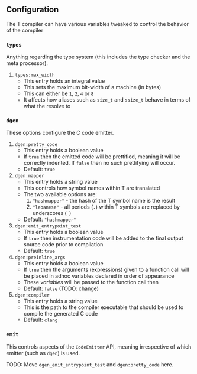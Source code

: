## Configuration

The T compiler can have various variables tweaked to control the behavior of the compiler

### `types`

Anything regarding the type system (this includes the type checker and the meta processor).

1. `types:max_width`
    * This entry holds an integral value
    * This sets the maximum bit-width of a machine (in bytes)
    * This can either be `1`, `2`, `4` or `8`
    * It affects how aliases such as `size_t` and `ssize_t` behave in terms of what the resolve to

### `dgen`

These options configure the C code emitter.

1. `dgen:pretty_code`
    * This entry holds a boolean value
    * If `true` then the emitted code will be prettified, meaning it will be correctly indented. If `false` then no such prettifying will occur.
    * Default: `true`
2. `dgen:mapper`
    * This entry holds a string value
    * This controls how symbol names within T are translated
    * The two available options are:
        1. `"hashmapper"` - the hash of the T symbol name is the result
        2. `"lebanese"` - all periods (`.`) within T symbols are replaced by underscores (`_`)
    * Default: `"hashmapper"`
3. `dgen:emit_entrypoint_test`
    * This entry holds a boolean value
    * If `true` then instrumentation code will be added to the final output source code prior to compilation
    * Default: `true`
4. `dgen:preinline_args`
    * This entry holds a boolean value
    * If `true` then the arguments (expressions) given to a function call will be placed in adhoc variables declared in order of appearance
    * These _variables_ will be passed to the function call then
    * Default: `false` (TODO: change)
5. `dgen:compiler`
    * This entry holds a string value
    * This is the path to the compiler executable that should be used to compile the generated C code
    * Default: `clang`

### `emit`

This controls aspects of the `CodeEmitter` API, meaning irrespective of which emitter (such as `dgen`) is used.

TODO: Move `dgen_emit_entrypoint_test` and `dgen:pretty_code` here.
    
